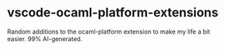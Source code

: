 # vscode-ocaml-platform-extensions
Random additions to the ocaml-platform extension to make my life a bit easier. 99% AI-generated.  
